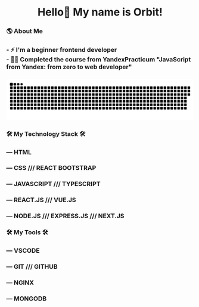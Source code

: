 <h1 align="center">Hello👋 My name is Orbit!</h1>

<h3 align="left">🌎  About Me</h3>

### - ⚡ I'm a beginner frontend developer <br>- 👩‍💻 Completed the course from YandexPracticum "JavaScript from Yandex: from zero to web developer"

###

<p align="center">
 <img width="1100" src="snake.svg" alt="snake"/>
</p>

###

<h3 align="left">🛠 My Technology Stack 🛠</h3>

### <span>― HTML</span>
### <span>― CSS /// REACT BOOTSTRAP</span>
### <span>― JAVASCRIPT /// TYPESCRIPT</span>
### <span>― REACT.JS /// VUE.JS</span>
### <span>― NODE.JS /// EXPRESS.JS /// NEXT.JS</span>

<h3 align="left">🛠 My Tools 🛠</h3>

### <span>― VSCODE</span>
### <span>― GIT /// GITHUB</span>
### <span>― NGINX</span>
### <span>― MONGODB</span>
